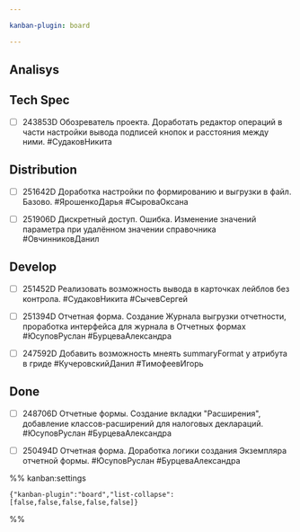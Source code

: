 ```yaml
---

kanban-plugin: board

---
```


## Analisys



## Tech Spec

- [ ] 243853D Обозреватель проекта. Доработать редактор операций в части настройки вывода подписей кнопок и расстояния между ними.
	#СудаковНикита


## Distribution

- [ ] 251642D Доработка настройки по формированию и выгрузки в файл. Базово.
	#ЯрошенкоДарья
	#СыроваОксана
- [ ] 251906D Дискретный доступ. Ошибка. Изменение значений параметра при удалённом значении справочника
	#ОвчинниковДанил


## Develop

- [ ] 251452D Реализовать возможность вывода в карточках лейблов без контрола.
	#СудаковНикита 
	#СычевСергей
- [ ] 251394D Отчетная форма. Создание Журнала выгрузки отчетности, проработка интерфейса для журнала в Отчетных формах
	#ЮсуповРуслан
	#БурцеваАлександра
- [ ] 247592D Добавить возможность мнеять summaryFormat у атрибута в гриде
	#КучеровскийДанил 
	#ТимофеевИгорь


## Done

- [ ] 248706D Отчетные формы. Создание вкладки "Расширения", добавление классов-расширений для налоговых деклараций.
	#ЮсуповРуслан
	#БурцеваАлександра
- [ ] 250494D Отчетная форма. Доработка логики создания Экземпляра отчетной формы.
	#ЮсуповРуслан
	#БурцеваАлександра




%% kanban:settings
```
{"kanban-plugin":"board","list-collapse":[false,false,false,false,false]}
```
%%